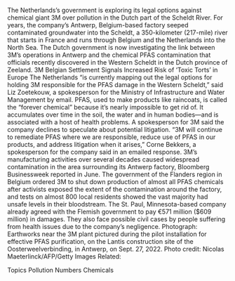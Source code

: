 The Netherlands’s government is exploring its legal options against chemical giant 3M over pollution in the Dutch part of the Scheldt River.
For years, the company’s Antwerp, Belgium-based factory seeped contaminated groundwater into the Scheldt, a 350-kilometer (217-mile) river that starts in France and runs through Belgium and the Netherlands into the North Sea.
The Dutch government is now investigating the link between 3M’s operations in Antwerp and the chemical PFAS contamination that officials recently discovered in the Western Scheldt in the Dutch province of Zeeland.
3M Belgian Settlement Signals Increased Risk of ‘Toxic Torts’ in Europe
The Netherlands “is currently mapping out the legal options for holding 3M responsible for the PFAS damage in the Western Scheldt,” said Liz Zoetekouw, a spokesperson for the Ministry of Infrastructure and Water Management by email.
PFAS, used to make products like raincoats, is called the “forever chemical” because it’s nearly impossible to get rid of. It accumulates over time in the soil, the water and in human bodies—and is associated with a host of health problems.
A spokesperson for 3M said the company declines to speculate about potential litigation.
“3M will continue to remediate PFAS where we are responsible, reduce use of PFAS in our products, and address litigation when it arises,” Corne Bekkers, a spokesperson for the company said in an emailed response.
3M’s manufacturing activities over several decades caused widespread contamination in the area surrounding its Antwerp factory, Bloomberg Businessweek reported in June. The government of the Flanders region in Belgium ordered 3M to shut down production of almost all PFAS chemicals after activists exposed the extent of the contamination around the factory, and tests on almost 800 local residents showed the vast majority had unsafe levels in their bloodstream.
The St. Paul, Minnesota-based company already agreed with the Flemish government to pay €571 million ($609 million) in damages. They also face possible civil cases by people suffering from health issues due to the company’s negligence.
Photograph: Earthworks near the 3M plant pictured during the pilot installation for effective PFAS purification, on the Lantis construction site of the Oosterweelverbinding, in Antwerp, on Sept. 27, 2022. Photo credit: Nicolas Maeterlinck/AFP/Getty Images
Related:

Topics
Pollution
Numbers
Chemicals
